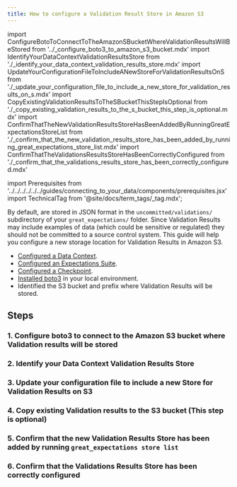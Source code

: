 ```yaml
---
title: How to configure a Validation Result Store in Amazon S3
---
```

import ConfigureBotoToConnectToTheAmazonSBucketWhereValidationResultsWillBeStored from '../_configure_boto3_to_amazon_s3_bucket.mdx'
import IdentifyYourDataContextValidationResultsStore from './_identify_your_data_context_validation_results_store.mdx'
import UpdateYourConfigurationFileToIncludeANewStoreForValidationResultsOnS from './_update_your_configuration_file_to_include_a_new_store_for_validation_results_on_s.mdx'
import CopyExistingValidationResultsToTheSBucketThisStepIsOptional from './_copy_existing_validation_results_to_the_s_bucket_this_step_is_optional.mdx'
import ConfirmThatTheNewValidationResultsStoreHasBeenAddedByRunningGreatExpectationsStoreList from './_confirm_that_the_new_validation_results_store_has_been_added_by_running_great_expectations_store_list.mdx'
import ConfirmThatTheValidationsResultsStoreHasBeenCorrectlyConfigured from './_confirm_that_the_validations_results_store_has_been_correctly_configured.mdx'

import Prerequisites from '../../../../../../guides/connecting_to_your_data/components/prerequisites.jsx'
import TechnicalTag from '@site/docs/term_tags/_tag.mdx';



By default, <TechnicalTag tag="validation_result" text="Validation Results" /> are stored in JSON format in the ``uncommitted/validations/`` subdirectory of your ``great_expectations/`` folder.  Since Validation Results may include examples of data (which could be sensitive or regulated) they should not be committed to a source control system. This guide will help you configure a new storage location for Validation Results in Amazon S3.

<Prerequisites>

- [Configured a Data Context](../../../../../../tutorials/getting_started/tutorial_setup.md).
- [Configured an Expectations Suite](../../../../../../tutorials/getting_started/tutorial_create_expectations.md).
- [Configured a Checkpoint](../../../../../../tutorials/getting_started/tutorial_validate_data.md).
- [Installed boto3](https://github.com/boto/boto3) in your local environment.
- Identified the S3 bucket and prefix where Validation Results will be stored.

</Prerequisites>


## Steps

### 1. Configure boto3 to connect to the Amazon S3 bucket where Validation results will be stored
<ConfigureBotoToConnectToTheAmazonSBucketWhereValidationResultsWillBeStored />

### 2. Identify your Data Context Validation Results Store
<IdentifyYourDataContextValidationResultsStore />

### 3. Update your configuration file to include a new Store for Validation Results on S3
<UpdateYourConfigurationFileToIncludeANewStoreForValidationResultsOnS />

### 4. Copy existing Validation results to the S3 bucket (This step is optional)
<CopyExistingValidationResultsToTheSBucketThisStepIsOptional />

### 5. Confirm that the new Validation Results Store has been added by running ``great_expectations store list``
<ConfirmThatTheNewValidationResultsStoreHasBeenAddedByRunningGreatExpectationsStoreList />

### 6. Confirm that the Validations Results Store has been correctly configured
<ConfirmThatTheValidationsResultsStoreHasBeenCorrectlyConfigured />

